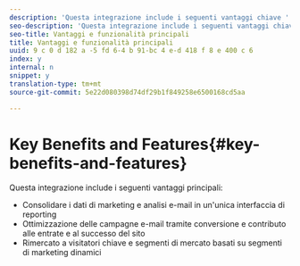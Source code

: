 ```yaml
---
description: 'Questa integrazione include i seguenti vantaggi chiave '
seo-description: 'Questa integrazione include i seguenti vantaggi chiave '
seo-title: Vantaggi e funzionalità principali
title: Vantaggi e funzionalità principali
uuid: 9 c 0 d 182 a -5 fd 6-4 b 91-bc 4 e-d 418 f 8 e 400 c 6
index: y
internal: n
snippet: y
translation-type: tm+mt
source-git-commit: 5e22d080398d74df29b1f849258e6500168cd5aa

---
```



# Key Benefits and Features{#key-benefits-and-features}

Questa integrazione include i seguenti vantaggi principali:

* Consolidare i dati di marketing e analisi e-mail in un'unica interfaccia di reporting
* Ottimizzazione delle campagne e-mail tramite conversione e contributo alle entrate e al successo del sito
* Rimercato a visitatori chiave e segmenti di mercato basati su segmenti di marketing dinamici

